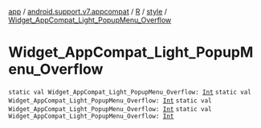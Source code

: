 [app](../../../index.md) / [android.support.v7.appcompat](../../index.md) / [R](../index.md) / [style](index.md) / [Widget_AppCompat_Light_PopupMenu_Overflow](.)

# Widget_AppCompat_Light_PopupMenu_Overflow

`static val Widget_AppCompat_Light_PopupMenu_Overflow: `[`Int`](https://kotlinlang.org/api/latest/jvm/stdlib/kotlin/-int/index.html)
`static val Widget_AppCompat_Light_PopupMenu_Overflow: `[`Int`](https://kotlinlang.org/api/latest/jvm/stdlib/kotlin/-int/index.html)
`static val Widget_AppCompat_Light_PopupMenu_Overflow: `[`Int`](https://kotlinlang.org/api/latest/jvm/stdlib/kotlin/-int/index.html)
`static val Widget_AppCompat_Light_PopupMenu_Overflow: `[`Int`](https://kotlinlang.org/api/latest/jvm/stdlib/kotlin/-int/index.html)